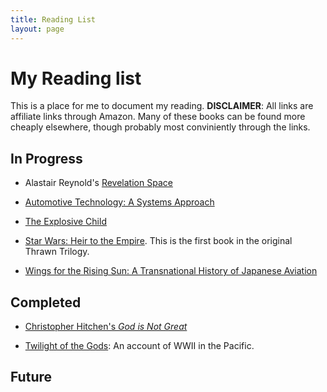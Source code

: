 ```yaml
---
title: Reading List
layout: page
---
```


# My Reading list

This is a place for me to document my reading. **DISCLAIMER**: All links
are affiliate links through Amazon. Many of these books can be found more
cheaply elsewhere, though probably most conviniently through the links.

## In Progress

- Alastair Reynold's [Revelation Space](https://amzn.to/3nDM2E4)
  
- [Automotive Technology: A Systems Approach](https://amzn.to/3lBj7Pk)

- [The Explosive Child](https://amzn.to/2RPWSIj)

- [Star Wars: Heir to the Empire](https://amzn.to/3colX6O). This is the
  first book in the original Thrawn Trilogy.

- [Wings for the Rising Sun: A Transnational History of Japanese
  Aviation](https://amzn.to/2FNpGPz)

## Completed

- [Christopher Hitchen's *God is Not Great*](https://amzn.to/33MvP7s)

- [Twilight of the Gods](https://amzn.to/3cacoYY): An account of WWII in
  the Pacific.

## Future
